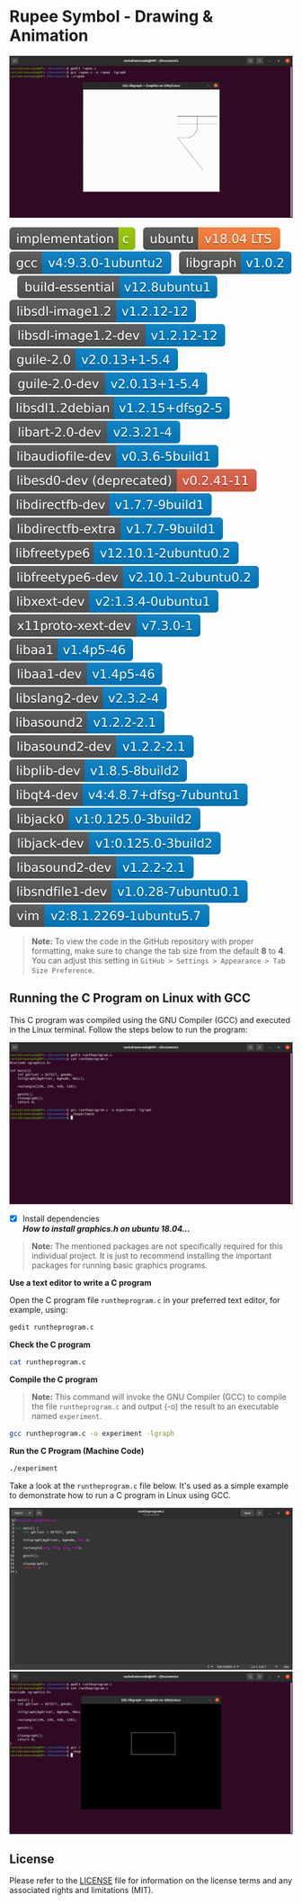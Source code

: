 # Rupee Symbol - Drawing & Animation

![Screenshot](rupee.gif?raw=true)

![Badge](badges/badge-01.svg?raw=true&sanitize=true)&emsp;![Badge](badges/badge-02.svg?raw=true&sanitize=true)&emsp;![Badge](badges/badge-03.svg?raw=true&sanitize=true)&emsp;![Badge](badges/badge-04.svg?raw=true&sanitize=true)&emsp;![Badge](badges/badge-05.svg?raw=true&sanitize=true)&emsp;![Badge](badges/badge-06.svg?raw=true&sanitize=true)&emsp;![Badge](badges/badge-07.svg?raw=true&sanitize=true)&emsp;![Badge](badges/badge-08.svg?raw=true&sanitize=true)&emsp;![Badge](badges/badge-09.svg?raw=true&sanitize=true)&emsp;![Badge](badges/badge-10.svg?raw=true&sanitize=true)&emsp;![Badge](badges/badge-11.svg?raw=true&sanitize=true)&emsp;![Badge](badges/badge-12.svg?raw=true&sanitize=true)&emsp;![Badge](badges/badge-13.svg?raw=true&sanitize=true)&emsp;![Badge](badges/badge-14.svg?raw=true&sanitize=true)&emsp;![Badge](badges/badge-15.svg?raw=true&sanitize=true)&emsp;![Badge](badges/badge-16.svg?raw=true&sanitize=true)&emsp;![Badge](badges/badge-17.svg?raw=true&sanitize=true)&emsp;![Badge](badges/badge-18.svg?raw=true&sanitize=true)&emsp;![Badge](badges/badge-19.svg?raw=true&sanitize=true)&emsp;![Badge](badges/badge-20.svg?raw=true&sanitize=true)&emsp;![Badge](badges/badge-21.svg?raw=true&sanitize=true)&emsp;![Badge](badges/badge-22.svg?raw=true&sanitize=true)&emsp;![Badge](badges/badge-23.svg?raw=true&sanitize=true)&emsp;![Badge](badges/badge-24.svg?raw=true&sanitize=true)&emsp;![Badge](badges/badge-25.svg?raw=true&sanitize=true)&emsp;![Badge](badges/badge-26.svg?raw=true&sanitize=true)&emsp;![Badge](badges/badge-27.svg?raw=true&sanitize=true)&emsp;![Badge](badges/badge-28.svg?raw=true&sanitize=true)&emsp;![Badge](badges/badge-29.svg?raw=true&sanitize=true)&emsp;![Badge](badges/badge-30.svg?raw=true&sanitize=true)&emsp;![Badge](badges/badge-31.svg?raw=true&sanitize=true&sanitize=true)

> **Note:** To view the code in the GitHub repository with proper formatting, make sure to change the tab size from the default **8** to **4**. You can adjust this setting in `GitHub > Settings > Appearance > Tab Size Preference`.

## Running the C Program on Linux with GCC
This C program was compiled using the GNU Compiler (GCC) and executed in the Linux terminal. Follow the steps below to run the program:

![Screenshot](run-the-program-1.png?raw=true)

- [x] Install dependencies \
***How to install graphics.h on ubuntu 18.04...***

> **Note:** The mentioned packages are not specifically required for this individual project. It is just to recommend installing the important packages for running basic graphics programs.

**Use a text editor to write a C program** 

Open the C program file `runtheprogram.c` in your preferred text editor, for example, using:
```bash
gedit runtheprogram.c
```
**Check the C program**
```bash
cat runtheprogram.c
```
**Compile the C program**
> **Note:** This command will invoke the GNU Compiler (GCC) to compile the file `runtheprogram.c` and output (-o) the result to an executable named `experiment`.

```bash
gcc runtheprogram.c -o experiment -lgraph
```
**Run the C Program (Machine Code)**
```bash
./experiment
```
Take a look at the `runtheprogram.c` file below. It's used as a simple example to demonstrate how to run a C program in Linux using GCC.

![Screenshot](run-the-program-2.png?raw=true)
![Screenshot](run-the-program-3.png?raw=true)

## License
Please refer to the [LICENSE](LICENSE) file for information on the license terms and any associated rights and limitations (MIT).

